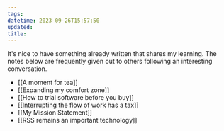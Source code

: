 ```yaml
---
tags:
datetime: 2023-09-26T15:57:50
updated: 
title: 
---
```

It's nice to have something already written that shares my learning. The notes below are frequently given out to others following an interesting conversation.

- [[A moment for tea]]
- [[Expanding my comfort zone]]
- [[How to trial software before you buy]]
- [[Interrupting the flow of work has a tax]]
- [[My Mission Statement]]
- [[RSS remains an important technology]]